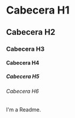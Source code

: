 # Cabecera H1
## Cabecera H2
### Cabecera H3
#### Cabecera H4
##### Cabecera H5
###### Cabecera H6

I'm a Readme.